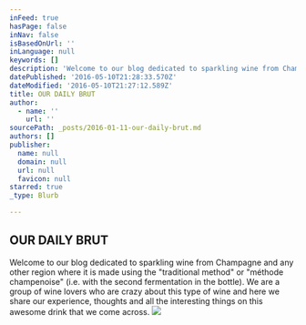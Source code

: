 ```yaml
---
inFeed: true
hasPage: false
inNav: false
isBasedOnUrl: ''
inLanguage: null
keywords: []
description: 'Welcome to our blog dedicated to sparkling wine from Champagne and any other region where it is made using the "traditional method" or "méthode champenoise" (i.e. with the second fermentation in the bottle). We are a group of wine lovers who are crazy about this type of wine and here we share our experience, thoughts and all the interesting things on this awesome drink that we come across.'
datePublished: '2016-05-10T21:28:33.570Z'
dateModified: '2016-05-10T21:27:12.589Z'
title: OUR DAILY BRUT
author:
  - name: ''
    url: ''
sourcePath: _posts/2016-01-11-our-daily-brut.md
authors: []
publisher:
  name: null
  domain: null
  url: null
  favicon: null
starred: true
_type: Blurb

---
```

## OUR DAILY BRUT

Welcome to our blog dedicated to sparkling wine from Champagne and any other region where it is made using the "traditional method" or "méthode champenoise" (i.e. with the second fermentation in the bottle). We are a group of wine lovers who are crazy about this type of wine and here we share our experience, thoughts and all the interesting things on this awesome drink that we come across.
![](https://s3-us-west-2.amazonaws.com/the-grid-img/p/ad167413a40973841f6ffcd4152700acac25dd9b.jpg)
